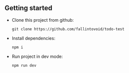 ## Getting started

- Clone this project from github:
  ```
  git clone https://github.com/fallintovoid/todo-test
  ```
- Install dependencies:
  ```
  npm i
  ```
- Run project in dev mode:
  ```
  npm run dev
  ```

